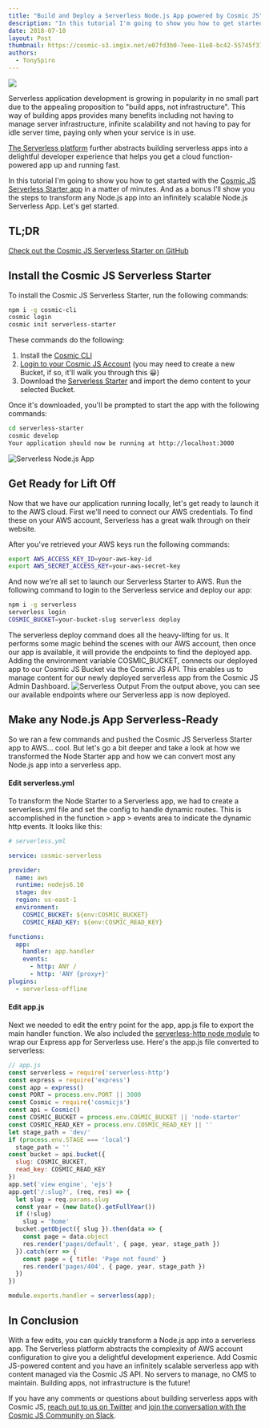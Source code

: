 ```yaml
---
title: "Build and Deploy a Serverless Node.js App powered by Cosmic JS"
description: "In this tutorial I'm going to show you how to get started with the Cosmic JS Serverless Starter app in a matter of minutes. And as a bonus I'll show you the steps to transform any Node.js app into an infinitely scalable Node.js Serverless App. Let's get started."
date: 2018-07-10
layout: Post
thumbnail: https://cosmic-s3.imgix.net/e07fd3b0-7eee-11e8-bc42-55745f37e956-cosmic-serverless-lambda.jpg?w=1000
authors:
  - TonySpiro
---
```


<img src="https://cosmic-s3.imgix.net/e07fd3b0-7eee-11e8-bc42-55745f37e956-cosmic-serverless-lambda.jpg?w=1000">

Serverless application development is growing in popularity in no small part due to the appealing proposition to "build apps, not infrastructure". This way of building apps provides many benefits including not having to manage server infrastructure, infinite scalability and not having to pay for idle server time, paying only when your service is in use.

[The Serverless platform](https://serverless.com) further abstracts building serverless apps into a delightful developer experience that helps you get a cloud function-powered app up and running fast.

In this tutorial I'm going to show you how to get started with the [Cosmic JS Serverless Starter app](https://github.com/cosmicjs/serverless-starter) in a matter of minutes. And as a bonus I'll show you the steps to transform any Node.js app into an infinitely scalable Node.js Serverless App. Let's get started.


## TL;DR
[Check out the Cosmic JS Serverless Starter on GitHub](https://github.com/cosmicjs/serverless-starter)


## Install the Cosmic JS Serverless Starter
To install the Cosmic JS Serverless Starter, run the following commands:
```bash
npm i -g cosmic-cli
cosmic login
cosmic init serverless-starter
```
These commands do the following:
1. Install the [Cosmic CLI](https://www.npmjs.com/package/cosmic-cli)
2. [Login to your Cosmic JS Account](https://cosmicjs.com) (you may need to create a new Bucket, if so, it'll walk you through this 😀)
3. Download the [Serverless Starter](https://github.com/cosmicjs/serverless-starter) and import the demo content to your selected Bucket.

Once it's downloaded, you'll be prompted to start the app with the following commands:
```bash
cd serverless-starter
cosmic develop
Your application should now be running at http://localhost:3000
```
![Serverless Node.js App](https://s3-us-west-2.amazonaws.com/cosmicjs/146a8fc0-8143-11e8-8bfa-139dde8f58ed-Screen%20Shot%202018-07-06%20at%2012.35.53%20PM.png)

## Get Ready for Lift Off
Now that we have our application running locally, let's get ready to launch it to the AWS cloud. First we'll need to connect our AWS credentials. To find these on your AWS account, Serverless has a great walk through on their website.

After you've retrieved your AWS keys run the following commands:
```bash
export AWS_ACCESS_KEY_ID=your-aws-key-id
export AWS_SECRET_ACCESS_KEY=your-aws-secret-key
```
And now we're all set to launch our Serverless Starter to AWS.  Run the following command to login to the Serverless service and deploy our app:
```bash
npm i -g serverless
serverless login
COSMIC_BUCKET=your-bucket-slug serverless deploy
```
The serverless deploy command does all the heavy-lifting for us. It performs some magic behind the scenes with our AWS account, then once our app is available, it will provide the endpoints to find the deployed app. Adding the environment variable COSMIC_BUCKET, connects our deployed app to our Cosmic JS Bucket via the Cosmic JS API.  This enables us to manage content for our newly deployed serverless app from the Cosmic JS Admin Dashboard.
![Serverless Output](https://s3-us-west-2.amazonaws.com/cosmicjs/36d5f170-8144-11e8-8bfa-139dde8f58ed-Screen%20Shot%202018-07-06%20at%2012.43.48%20PM.png)
From the output above, you can see our available endpoints where our Serverless app is now deployed.


## Make any Node.js App Serverless-Ready
So we ran a few commands and pushed the Cosmic JS Serverless Starter app to AWS... cool. But let's go a bit deeper and take a look at how we transformed the Node Starter app and how we can convert most any Node.js app into a serverless app.


#### Edit serverless.yml
To transform the Node Starter to a Serverless app, we had to create a serverless.yml file and set the config to handle dynamic routes.  This is accomplished in the function > app > events area to indicate the dynamic http events.  It looks like this:
```yml
# serverless.yml

service: cosmic-serverless

provider:
  name: aws
  runtime: nodejs6.10
  stage: dev
  region: us-east-1
  environment:
    COSMIC_BUCKET: ${env:COSMIC_BUCKET}
    COSMIC_READ_KEY: ${env:COSMIC_READ_KEY}

functions:
  app:
    handler: app.handler
    events:
      - http: ANY /
      - http: 'ANY {proxy+}'
plugins:
  - serverless-offline
```


#### Edit app.js
Next we needed to edit the entry point for the app, app.js file to export the main handler function.  We also included the [serverless-http node module](https://www.npmjs.com/package/serverless-http) to wrap our Express app for Serverless use.  Here's the app.js file converted to serverless:
```javascript
// app.js
const serverless = require('serverless-http')
const express = require('express')
const app = express()
const PORT = process.env.PORT || 3000
const Cosmic = require('cosmicjs')
const api = Cosmic()
const COSMIC_BUCKET = process.env.COSMIC_BUCKET || 'node-starter'
const COSMIC_READ_KEY = process.env.COSMIC_READ_KEY || ''
let stage_path = 'dev/'
if (process.env.STAGE === 'local')
  stage_path = ''
const bucket = api.bucket({
  slug: COSMIC_BUCKET,
  read_key: COSMIC_READ_KEY
})
app.set('view engine', 'ejs')
app.get('/:slug?', (req, res) => {
  let slug = req.params.slug
  const year = (new Date().getFullYear())
  if (!slug)
    slug = 'home'
  bucket.getObject({ slug }).then(data => {
    const page = data.object
    res.render('pages/default', { page, year, stage_path })
  }).catch(err => {
    const page = { title: 'Page not found' }
    res.render('pages/404', { page, year, stage_path })
  })
})

module.exports.handler = serverless(app);
```

## In Conclusion
With a few edits, you can quickly transform a Node.js app into a serverless app.  The Serverless platform abstracts the complexity of AWS account configuration to give you a delightful development experience.  Add Cosmic JS-powered content and you have an infinitely scalable serverless app with content managed via the Cosmic JS API.  No servers to manage, no CMS to maintain. Building apps, not infrastructure is the future!

If you have any comments or questions about building serverless apps with Cosmic JS, [reach out to us on Twitter](https://twitter.com/cosmic_js) and [join the conversation with the Cosmic JS Community on Slack](https://cosmicjs.com/community).
